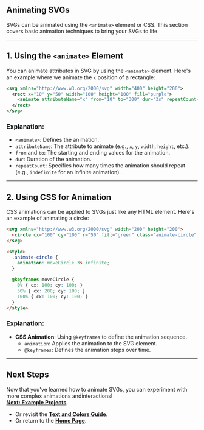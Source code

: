 ## Animating SVGs

SVGs can be animated using the `<animate>` element or CSS. This section covers basic animation techniques to bring your SVGs to life.  

---

## 1. Using the `<animate>` Element

You can animate attributes in SVG by using the `<animate>` element. Here's an example where we animate the `x` position of a rectangle:

```xml
<svg xmlns="http://www.w3.org/2000/svg" width="400" height="200">
  <rect x="10" y="50" width="100" height="100" fill="purple">
    <animate attributeName="x" from="10" to="300" dur="3s" repeatCount="indefinite" />
  </rect>
</svg>
```

### Explanation: 
- `<animate>`: Defines the animation.
- `attributeName`: The attribute to animate (e.g., `x`, `y`, `width`, `height`, etc.).
- `from` and `to`: The starting and ending values for the animation.
- `dur`: Duration of the animation.
- `repeatCount`: Specifies how many times the animation should repeat (e.g., `indefinite` for an infinite animation).

---

## 2. Using CSS for Animation

CSS animations can be applied to SVGs just like any HTML element. Here's an example of animating a circle:

```html
<svg xmlns="http://www.w3.org/2000/svg" width="200" height="200">
  <circle cx="100" cy="100" r="50" fill="green" class="animate-circle" />
</svg>

<style>
  .animate-circle {
    animation: moveCircle 3s infinite;
  }

  @keyframes moveCircle {
    0% { cx: 100; cy: 100; }
    50% { cx: 200; cy: 100; }
    100% { cx: 100; cy: 100; }
  }
</style>
```

### Explanation:
- **CSS Animation**: Using `@keyframes` to define the animation sequence.
  - `animation`: Applies the animation to the SVG element.
  - `@keyframes`: Defines the animation steps over time.


---

## **Next Steps**

Now that you've learned how to animate SVGs, you can experiment with more complex animations andinteractions!  
**[Next: Example Projects](./7examples.md)**.  

- Or revisit the **[Text and Colors Guide](./5text-and-colors.md)**.  
- Or return to the **[Home Page](./README.md)**.  